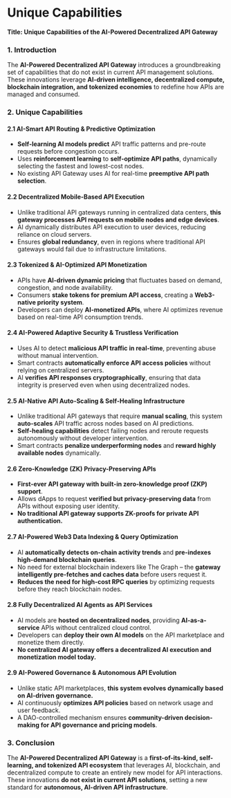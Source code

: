 # Unique Capabilities

**Title: Unique Capabilities of the AI-Powered Decentralized API Gateway**

### **1. Introduction**

The **AI-Powered Decentralized API Gateway** introduces a groundbreaking set of capabilities that do not exist in current API management solutions. These innovations leverage **AI-driven intelligence, decentralized compute, blockchain integration, and tokenized economies** to redefine how APIs are managed and consumed.

### **2. Unique Capabilities**

#### **2.1 AI-Smart API Routing & Predictive Optimization**

* **Self-learning AI models predict** API traffic patterns and pre-route requests before congestion occurs.
* Uses **reinforcement learning** to **self-optimize API paths**, dynamically selecting the fastest and lowest-cost nodes.
* No existing API Gateway uses AI for real-time **preemptive API path selection**.

#### **2.2 Decentralized Mobile-Based API Execution**

* Unlike traditional API gateways running in centralized data centers, **this gateway processes API requests on mobile nodes and edge devices**.
* AI dynamically distributes API execution to user devices, reducing reliance on cloud servers.
* Ensures **global redundancy**, even in regions where traditional API gateways would fail due to infrastructure limitations.

#### **2.3 Tokenized & AI-Optimized API Monetization**

* APIs have **AI-driven dynamic pricing** that fluctuates based on demand, congestion, and node availability.
* Consumers **stake tokens for premium API access**, creating a **Web3-native priority system**.
* Developers can deploy **AI-monetized APIs**, where AI optimizes revenue based on real-time API consumption trends.

#### **2.4 AI-Powered Adaptive Security & Trustless Verification**

* Uses AI to detect **malicious API traffic in real-time**, preventing abuse without manual intervention.
* Smart contracts **automatically enforce API access policies** without relying on centralized servers.
* AI **verifies API responses cryptographically**, ensuring that data integrity is preserved even when using decentralized nodes.

#### **2.5 AI-Native API Auto-Scaling & Self-Healing Infrastructure**

* Unlike traditional API gateways that require **manual scaling**, this system **auto-scales** API traffic across nodes based on AI predictions.
* **Self-healing capabilities** detect failing nodes and reroute requests autonomously without developer intervention.
* Smart contracts **penalize underperforming nodes** and **reward highly available nodes** dynamically.

#### **2.6 Zero-Knowledge (ZK) Privacy-Preserving APIs**

* **First-ever API gateway with built-in zero-knowledge proof (ZKP) support**.
* Allows dApps to request **verified but privacy-preserving data** from APIs without exposing user identity.
* **No traditional API gateway supports ZK-proofs for private API authentication.**

#### **2.7 AI-Powered Web3 Data Indexing & Query Optimization**

* AI **automatically detects on-chain activity trends** and **pre-indexes high-demand blockchain queries**.
* No need for external blockchain indexers like The Graph – the **gateway intelligently pre-fetches and caches data** before users request it.
* **Reduces the need for high-cost RPC queries** by optimizing requests before they reach blockchain nodes.

#### **2.8 Fully Decentralized AI Agents as API Services**

* AI models are **hosted on decentralized nodes**, providing **AI-as-a-service** APIs without centralized cloud control.
* Developers can **deploy their own AI models** on the API marketplace and monetize them directly.
* **No centralized AI gateway offers a decentralized AI execution and monetization model today.**

#### **2.9 AI-Powered Governance & Autonomous API Evolution**

* Unlike static API marketplaces, **this system evolves dynamically based on AI-driven governance.**
* AI continuously **optimizes API policies** based on network usage and user feedback.
* A DAO-controlled mechanism ensures **community-driven decision-making for API governance and pricing models**.

### **3. Conclusion**

The **AI-Powered Decentralized API Gateway** is a **first-of-its-kind, self-learning, and tokenized API ecosystem** that leverages AI, blockchain, and decentralized compute to create an entirely new model for API interactions. These innovations **do not exist in current API solutions**, setting a new standard for **autonomous, AI-driven API infrastructure**.
